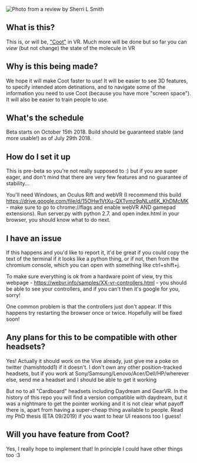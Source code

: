 ![Photo from a review by Sherri L Smith](http://hamishtodd1.github.io/personal/vrExample.png)

## What is this?

This is, or will be, ["Coot"](https://www2.mrc-lmb.cam.ac.uk/personal/pemsley/coot/) in VR. Much more will be done but so far you can *view* (but not change) the state of the molecule in VR

## Why is this being made?

We hope it will make Coot faster to use! It will be easier to see 3D features, to specify intended atom detinations, and to navigate some of the information you need to use Coot (because you have more "screen space"). It will also be easier to train people to use.

## What's the schedule

Beta starts on October 15th 2018. Build should be guaranteed stable (and more usable!) as of July 29th 2018.

## How do I set it up

This is pre-beta so you're not really supposed to :) but if you are super eager, and don't mind that there are very few features and no guarantee of stability...

You'll need Windows, an Oculus Rift and webVR (I recommend this build https://drive.google.com/file/d/15OHw1VtXu-QXTvmz9qNLut6K_KhDMcMK - make sure to go to chrome://flags and enable webVR AND gamepad extensions). Run server.py with python 2.7. and open index.html in your browser, you should know what to do next.

## I have an issue

If this happens and you'd like to report it, it'd be great if you could copy the text of the terminal if it looks like a python thing, or if not, then from the chromium console, which you can open with something like ctrl+shift+j.

To make sure everything is ok from a hardware point of view, try this webpage - https://webvr.info/samples/XX-vr-controllers.html - you should be able to see your controllers, and if you can't then it's google for you, sorry!

One common problem is that the controllers just don't appear. If this happens try restarting the browser once or twice. Hopefully will be fixed soon!

## Any plans for this to be compatible with other headsets?

Yes! Actually it should work on the Vive already, just give me a poke on twitter (hamishtodd1) if it doesn't. I don't own any other position-tracked headsets, but if you work at Sony/Samsung/Lenovo/Acer/Dell/HP/wherever else, send me a headset and I should be able to get it working

But no to all "Cardboard" headsets including Daydream and GearVR. In the history of this repo you will find a version compatible with daydream, but it was a nightmare to get the pointer working and it is not clear what payoff there is, apart from having a super-cheap thing available to people. Read my PhD thesis (ETA 09/2019) if you want to hear UI reasons too I guess!

## Will you have feature <x> from Coot?

Yes, I really hope to implement that! In principle I could have other things too :3